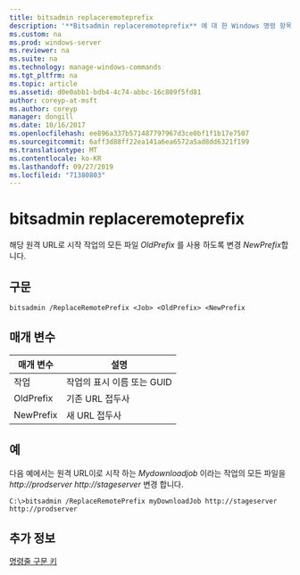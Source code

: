 ```yaml
---
title: bitsadmin replaceremoteprefix
description: '**Bitsadmin replaceremoteprefix** 에 대 한 Windows 명령 항목-원격 URL이 *oldprefix* 로 시작 하는 작업의 모든 파일은 *newprefix*를 사용 하도록 변경 됩니다.'
ms.custom: na
ms.prod: windows-server
ms.reviewer: na
ms.suite: na
ms.technology: manage-windows-commands
ms.tgt_pltfrm: na
ms.topic: article
ms.assetid: d0e0abb1-bdb4-4c74-abbc-16c809f5fd81
author: coreyp-at-msft
ms.author: coreyp
manager: dongill
ms.date: 10/16/2017
ms.openlocfilehash: ee896a337b571487797967d3ce0bf1f1b17e7507
ms.sourcegitcommit: 6aff3d88ff22ea141a6ea6572a5ad8dd6321f199
ms.translationtype: MT
ms.contentlocale: ko-KR
ms.lasthandoff: 09/27/2019
ms.locfileid: "71380803"
---
```

# <a name="bitsadmin-replaceremoteprefix"></a>bitsadmin replaceremoteprefix

해당 원격 URL로 시작 작업의 모든 파일 *OldPrefix* 를 사용 하도록 변경 *NewPrefix*합니다.

## <a name="syntax"></a>구문

```
bitsadmin /ReplaceRemotePrefix <Job> <OldPrefix> <NewPrefix
```

## <a name="parameters"></a>매개 변수

|매개 변수|설명|
|---------|-----------|
|작업|작업의 표시 이름 또는 GUID|
|OldPrefix|기존 URL 접두사|
|NewPrefix|새 URL 접두사|

## <a name="examples"></a>예

다음 예에서는 원격 URL이로 시작 하는 *Mydownloadjob* 이라는 작업의 모든 파일을 *http://prodserver* *http://stageserver* 변경 합니다.

```
C:\>bitsadmin /ReplaceRemotePrefix myDownloadJob http://stageserver http://prodserver
```

## <a name="additional-information"></a>추가 정보

[명령줄 구문 키](command-line-syntax-key.md)